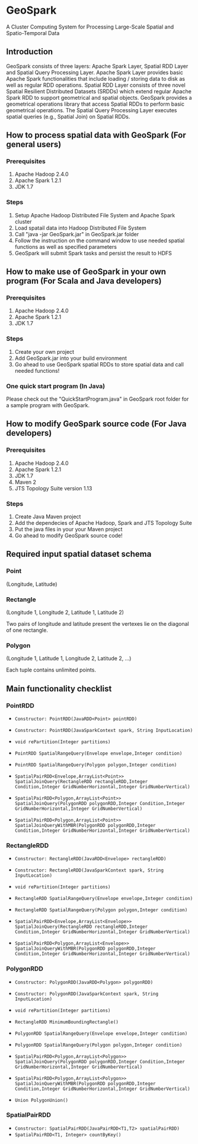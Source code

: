 # GeoSpark
A Cluster Computing System for Processing Large-Scale Spatial and Spatio-Temporal Data

## Introduction
GeoSpark consists of three layers: Apache Spark Layer, Spatial RDD Layer and Spatial Query Processing Layer. Apache Spark Layer provides basic Apache Spark functionalities that include loading / storing data to disk as well as regular RDD operations. Spatial RDD Layer consists of three novel Spatial Resilient Distributed Datasets (SRDDs) which extend regular Apache Spark RDD to support geometrical and spatial objects. GeoSpark provides a geometrical operations library that access Spatial RDDs to perform basic geometrical operations. The Spatial Query Processing Layer executes spatial queries (e.g., Spatial Join) on Spatial RDDs.

## How to process spatial data with GeoSpark (For general users) 

### Prerequisites

1. Apache Hadoop 2.4.0
2. Apache Spark 1.2.1
3. JDK 1.7

### Steps

1. Setup Apache Hadoop Distributed File System and Apache Spark cluster
2. Load spatail data into Hadoop Distributed File System
3. Call "java -jar GeoSpark.jar" in GeoSpark.jar folder
4. Follow the instruction on the command window to use needed spatial functions as well as specified parameters
5. GeoSpark will submit Spark tasks and persist the result to HDFS

## How to make use of GeoSpark in your own program (For Scala and Java developers)

### Prerequisites

1. Apache Hadoop 2.4.0
2. Apache Spark 1.2.1
3. JDK 1.7

### Steps

1. Create your own project
2. Add GeoSpark.jar into your build environment
3. Go ahead to use GeoSpark spatial RDDs to store spatial data and call needed functions!

### One quick start program (In Java)
Please check out the "QuickStartProgram.java" in GeoSpark root folder for a sample program with GeoSpark.


## How to modify GeoSpark source code (For Java developers)

### Prerequisites

1. Apache Hadoop 2.4.0
2. Apache Spark 1.2.1
3. JDK 1.7
4. Maven 2
5. JTS Topology Suite version 1.13

### Steps

1. Create Java Maven project
2. Add the dependecies of Apache Hadoop, Spark and JTS Topology Suite
3. Put the java files in your your Maven project
4. Go ahead to modify GeoSpark source code!

## Required input spatial dataset schema

### Point

(Longitude, Latitude)

### Rectangle

(Longitude 1, Longitude 2, Latitude 1, Latitude 2)

Two pairs of longitude and latitude present the vertexes lie on the diagonal of one rectangle.

### Polygon

(Longitude 1, Latitude 1, Longitude 2, Latitude 2, ...)

Each tuple contains unlimited points.

## Main functionality checklist

### PointRDD

 * `Constructor: PointRDD(JavaRDD<Point> pointRDD)`

  * `Constructor: PointRDD(JavaSparkContext spark, String InputLocation)`

 
  * `void rePartition(Integer partitions)`


  * `PointRDD SpatialRangeQuery(Envelope envelope,Integer condition)`
 

  * `PointRDD SpatialRangeQuery(Polygon polygon,Integer condition)`


  * `SpatialPairRDD<Envelope,ArrayList<Point>> SpatialJoinQuery(RectangleRDD rectangleRDD,Integer Condition,Integer GridNumberHorizontal,Integer GridNumberVertical)`
 

  * `SpatialPairRDD<Polygon,ArrayList<Point>> SpatialJoinQuery(PolygonRDD polygonRDD,Integer Condition,Integer GridNumberHorizontal,Integer GridNumberVertical)`
 

  * `SpatialPairRDD<Polygon,ArrayList<Point>> SpatialJoinQueryWithMBR(PolygonRDD polygonRDD,Integer Condition,Integer GridNumberHorizontal,Integer GridNumberVertical)`
 


### RectangleRDD

  * `Constructor: RectangleRDD(JavaRDD<Envelope> rectangleRDD)`
 

  * `Constructor: RectangleRDD(JavaSparkContext spark, String InputLocation)`
 

  * `void rePartition(Integer partitions)`
  
 
  * `RectangleRDD SpatialRangeQuery(Envelope envelope,Integer condition)`
 

  * `RectangleRDD SpatialRangeQuery(Polygon polygon,Integer condition)`
 

  * `SpatialPairRDD<Envelope,ArrayList<Envelope>> SpatialJoinQuery(RectangleRDD rectangleRDD,Integer Condition,Integer GridNumberHorizontal,Integer GridNumberVertical)`

  * `SpatialPairRDD<Polygon,ArrayList<Envelope>> SpatialJoinQueryWithMBR(PolygonRDD polygonRDD,Integer Condition,Integer GridNumberHorizontal,Integer GridNumberVertical)`
   

### PolygonRDD

  * `Constructor: PolygonRDD(JavaRDD<Polygon> polygonRDD)`


  * `Constructor: PolygonRDD(JavaSparkContext spark, String InputLocation)`


  * `void rePartition(Integer partitions)`

  * `RectangleRDD MinimumBoundingRectangle()`
 

  * `PolygonRDD SpatialRangeQuery(Envelope envelope,Integer condition)`
 

  * `PolygonRDD SpatialRangeQuery(Polygon polygon,Integer condition)`
 

  * `SpatialPairRDD<Polygon,ArrayList<Polygon>> SpatialJoinQuery(PolygonRDD polygonRDD,Integer Condition,Integer GridNumberHorizontal,Integer GridNumberVertical)`
 

  * `SpatialPairRDD<Polygon,ArrayList<Polygon>> SpatialJoinQueryWithMBR(PolygonRDD polygonRDD,Integer Condition,Integer GridNumberHorizontal,Integer GridNumberVertical)`
 

  * `Union PolygonUnion()`


### SpatialPairRDD

* `Constructor: SpatialPairRDD(JavaPairRDD<T1,T2> spatialPairRDD)`
* `SpatialPairRDD<T1, Integer> countByKey()`
